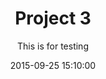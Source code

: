 ---
layout: post
date: 2015-09-25 15:10:00
title: Project 3
subtitle: This is for testing
image: /research/images/project3.png
members:
  - r03922079
  - r03944015
brief: This is for testing. This is for testing. This is for testing. This is for testing. This is for testing. This is for testing. This is for testing. This is for testing. This is for testing. This is for testing. This is for testing. This is for testing. This is for testing. This is for testing. This is for testing. This is for testing. 
---